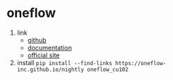# oneflow

1. link
   * [github](https://github.com/Oneflow-Inc/oneflow)
   * [documentation](https://docs.oneflow.org/)
   * [official site](https://www.oneflow.org/)
2. install `pip install --find-links https://oneflow-inc.github.io/nightly oneflow_cu102`
